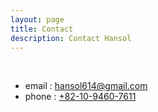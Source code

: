 ```yaml
---
layout: page
title: Contact
description: Contact Hansol
---
```


&nbsp;

* email : [hansol614@gmail.com](mailto:hansol614@gmail.com)
* phone : [+82-10-9460-7611](tel:+82-19-9460-7611)

&nbsp;

&nbsp;
